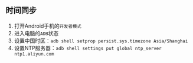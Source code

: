 ## 时间同步

1. 打开Android手机的```开发者模式```
2. 进入电脑的```ADB```状态
3. 设置中国时区：```adb shell setprop persist.sys.timezone Asia/Shanghai```
4. 设置NTP服务器：```adb shell settings put global ntp_server ntp1.aliyun.com```